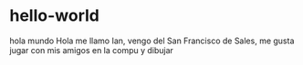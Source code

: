 # hello-world
hola mundo
Hola me llamo Ian, vengo del San Francisco de Sales, me gusta jugar con mis amigos en la compu y dibujar
